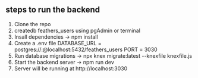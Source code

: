## steps to run the backend

1. Clone the repo
2. createdb feathers_users using pgAdmin or terminal
3. Insall dependencies ->
     npm install
4. Create a .env file
     DATABASE_URL = postgres://<user>:<password>@localhost:5432/feathers_users
     PORT = 3030
5. Run database migrations -> 
     npx knex migrate:latest --knexfile knexfile.js
6. Start the backend server -> npm run dev
7. Server will be running at http://localhost:3030
